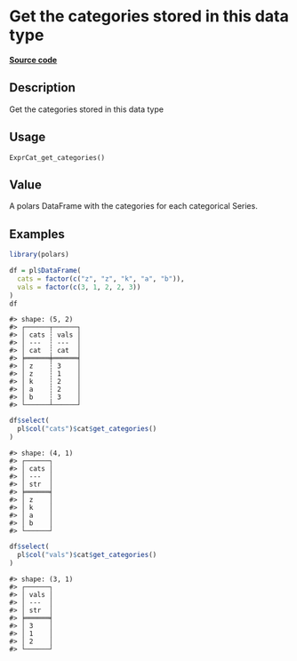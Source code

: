 

# Get the categories stored in this data type

[**Source code**](https://github.com/pola-rs/r-polars/tree/mkdocs-matrial-search-preview/R/expr__categorical.R#L48)

## Description

Get the categories stored in this data type

## Usage

<pre><code class='language-R'>ExprCat_get_categories()
</code></pre>

## Value

A polars DataFrame with the categories for each categorical Series.

## Examples

``` r
library(polars)

df = pl$DataFrame(
  cats = factor(c("z", "z", "k", "a", "b")),
  vals = factor(c(3, 1, 2, 2, 3))
)
df
```

    #> shape: (5, 2)
    #> ┌──────┬──────┐
    #> │ cats ┆ vals │
    #> │ ---  ┆ ---  │
    #> │ cat  ┆ cat  │
    #> ╞══════╪══════╡
    #> │ z    ┆ 3    │
    #> │ z    ┆ 1    │
    #> │ k    ┆ 2    │
    #> │ a    ┆ 2    │
    #> │ b    ┆ 3    │
    #> └──────┴──────┘

``` r
df$select(
  pl$col("cats")$cat$get_categories()
)
```

    #> shape: (4, 1)
    #> ┌──────┐
    #> │ cats │
    #> │ ---  │
    #> │ str  │
    #> ╞══════╡
    #> │ z    │
    #> │ k    │
    #> │ a    │
    #> │ b    │
    #> └──────┘

``` r
df$select(
  pl$col("vals")$cat$get_categories()
)
```

    #> shape: (3, 1)
    #> ┌──────┐
    #> │ vals │
    #> │ ---  │
    #> │ str  │
    #> ╞══════╡
    #> │ 3    │
    #> │ 1    │
    #> │ 2    │
    #> └──────┘

